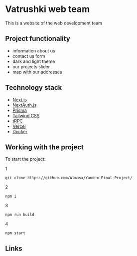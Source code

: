 # Vatrushki web team 

This is a website of the web development team

## Project functionality

- information about us
- contact us form
- dark and light theme
- our projects slider
- map with our addresses

## Technology stack

- [Next.js](https://nextjs.org)
- [NextAuth.js](https://next-auth.js.org)
- [Prisma](https://prisma.io)
- [Tailwind CSS](https://tailwindcss.com)
- [tRPC](https://trpc.io)
- [Vercel](https://create.t3.gg/en/deployment/vercel)
- [Docker](https://create.t3.gg/en/deployment/docker)

## Working with the project
To start the project:

1
```
git clone https://github.com/Almasx/Yandex-Final-Project/
```
2
```
npm i
```
3
```
npm run build
```
4
```
npm start
```
## Links


